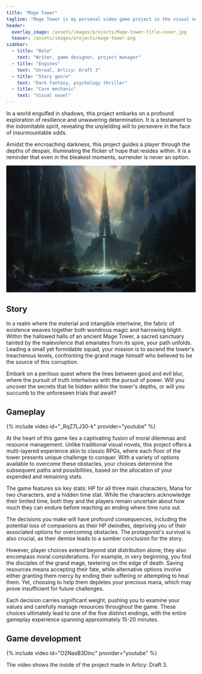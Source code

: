 ```yaml
---
title: "Mage Tower"
tagline: "Mage Tower is my personal video game project in the visual novel genre. This one-shot game experience lets players dive deep into a psychological thriller in a dark fantasy setting and go through neat and fully charged adventure making tough morally complicated and meaningful decisions that have a big impact on the ending."
header:
  overlay_image: /assets/images/projects/Mage-tower-title-cover.jpg
  teaser: /assets/images/projects/mage-tower.png
sidebar:
  - title: "Role"
    text: "Writer, game designer, project manager"
  - title: "Engines"
    text: "Unreal, Articy: Draft 3"
  - title: "Story genre"
    text: "Dark fantasy, psychology thriller"
  - title: "Core mechanic"
    text: "Visual novel"
---
```


In a world engulfed in shadows, this project embarks on a profound exploration of resilience and unwavering determination. It is a testament to the indomitable spirit, revealing the unyielding will to persevere in the face of insurmountable odds.

Amidst the encroaching darkness, this project guides a player through the depths of despair, illuminating the flicker of hope that resides within. It is a reminder that even in the bleakest moments, surrender is never an option.

![image-left](/assets/images/projects/mage-tower.png)

## Story

In a realm where the material and intangible intertwine, the fabric of existence weaves together both wondrous magic and harrowing blight. Within the hallowed halls of an ancient Mage Tower, a sacred sanctuary tainted by the malevolence that emanates from its spire, your path unfolds. Leading a small yet formidable squad, your mission is to ascend the tower's treacherous levels, confronting the grand mage himself who believed to be the source of this corruption.

Embark on a perilous quest where the lines between good and evil blur, where the pursuit of truth intertwines with the pursuit of power. Will you uncover the secrets that lie hidden within the tower's depths, or will you succumb to the unforeseen trials that await?

## Gameplay

{% include video id="_RqZ7LJ30-k" provider="youtube" %}

At the heart of this game lies a captivating fusion of moral dilemmas and resource management. Unlike traditional visual novels, this project offers a multi-layered experience akin to classic RPGs, where each floor of the tower presents unique challenge to conquer. With a variety of options available to overcome these obstacles, your choices determine the subsequent paths and possibilities, based on the allocation of your expended and remaining stats.

The game features six key stats: HP for all three main characters, Mana for two characters, and a hidden time stat. While the characters acknowledge their limited time, both they and the players remain uncertain about how much they can endure before reaching an ending where time runs out.

The decisions you make will have profound consequences, including the potential loss of companions as their HP dwindles, depriving you of their associated options for overcoming obstacles. The protagonist's survival is also crucial, as their demise leads to a somber conclusion for the story.

However, player choices extend beyond stat distribution alone; they also encompass moral considerations. For example, in very beginning, you find the disciples of the grand mage, teetering on the edge of death. Saving resources means accepting their fate, while alternative options involve either granting them mercy by ending their suffering or attempting to heal them. Yet, choosing to help them depletes your precious mana, which may prove insufficient for future challenges.

Each decision carries significant weight, pushing you to examine your values and carefully manage resources throughout the game. These choices ultimately lead to one of the five distinct endings, with the entire gameplay experience spanning approximately 15-20 minutes.

## Game development

{% include video id="O2NasB3Dinc" provider="youtube" %}

The video shows the inside of the project made in Articy: Draft 3.


